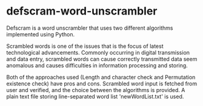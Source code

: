 # defscram-word-unscrambler
 Defscram is a word unscrambler that uses two different algorithms implemented using Python.
 
Scrambled words is one of the issues that is the focus of latest technological advancements. Commonly occurring in digital transmission and data entry, scrambled words can cause correctly transmitted data seem anomalous and causes difficulties in information processing and storing.

Both of the approaches used (Length and character check and Permutation existence check) have pros and cons. Scrambled word input is fetched from user and verified, and the choice between the algorithms is provided. A plain text file storing line-separated word list 'newWordList.txt' is used.
